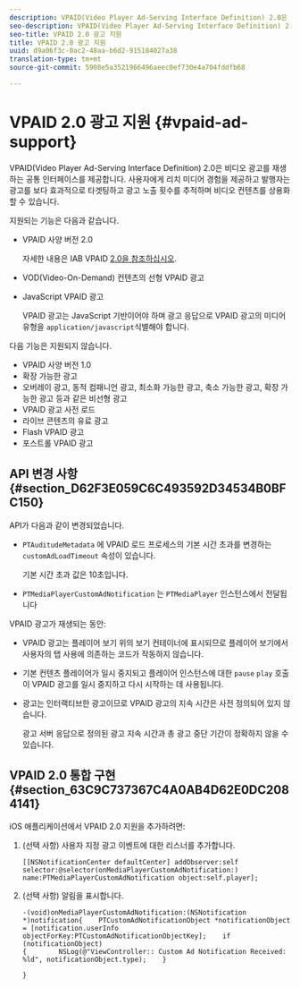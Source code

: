 ```yaml
---
description: VPAID(Video Player Ad-Serving Interface Definition) 2.0은 비디오 광고를 재생하는 공통 인터페이스를 제공합니다. 사용자에게 리치 미디어 경험을 제공하고 발행자는 광고를 보다 효과적으로 타겟팅하고 광고 노출 횟수를 추적하며 비디오 컨텐츠를 상용화할 수 있습니다.
seo-description: VPAID(Video Player Ad-Serving Interface Definition) 2.0은 비디오 광고를 재생하는 공통 인터페이스를 제공합니다. 사용자에게 리치 미디어 경험을 제공하고 발행자는 광고를 보다 효과적으로 타겟팅하고 광고 노출 횟수를 추적하며 비디오 컨텐츠를 상용화할 수 있습니다.
seo-title: VPAID 2.0 광고 지원
title: VPAID 2.0 광고 지원
uuid: d9a06f3c-0ac2-48aa-b6d2-915184027a38
translation-type: tm+mt
source-git-commit: 5908e5a3521966496aeec0ef730e4a704fddfb68

---
```



# VPAID 2.0 광고 지원 {#vpaid-ad-support}

VPAID(Video Player Ad-Serving Interface Definition) 2.0은 비디오 광고를 재생하는 공통 인터페이스를 제공합니다. 사용자에게 리치 미디어 경험을 제공하고 발행자는 광고를 보다 효과적으로 타겟팅하고 광고 노출 횟수를 추적하며 비디오 컨텐츠를 상용화할 수 있습니다.

지원되는 기능은 다음과 같습니다.

* VPAID 사양 버전 2.0

   자세한 내용은 IAB VPAID [2.0을 참조하십시오](https://www.iab.com/wp-content/uploads/2015/06/VPAID_2_0_Final_04-10-2012.pdf).
* VOD(Video-On-Demand) 컨텐츠의 선형 VPAID 광고
* JavaScript VPAID 광고

   VPAID 광고는 JavaScript 기반이어야 하며 광고 응답으로 VPAID 광고의 미디어 유형을 `application/javascript`식별해야 합니다.

다음 기능은 지원되지 않습니다.

* VPAID 사양 버전 1.0
* 확장 가능한 광고
* 오버레이 광고, 동적 컴패니언 광고, 최소화 가능한 광고, 축소 가능한 광고, 확장 가능한 광고 등과 같은 비선형 광고
* VPAID 광고 사전 로드
* 라이브 콘텐츠의 유료 광고
* Flash VPAID 광고
* 포스트롤 VPAID 광고

## API 변경 사항 {#section_D62F3E059C6C493592D34534B0BFC150}

API가 다음과 같이 변경되었습니다.

* `PTAuditudeMetadata` 에 VPAID 로드 프로세스의 기본 시간 초과를 변경하는 `customAdLoadTimeout` 속성이 있습니다.

   기본 시간 초과 값은 10초입니다.

* `PTMediaPlayerCustomAdNotification` 는 `PTMediaPlayer` 인스턴스에서 전달됩니다

<!--<a id="section_495700E1C5404A7B85307A4137C740C5"></a>-->

VPAID 광고가 재생되는 동안:

* VPAID 광고는 플레이어 보기 위의 보기 컨테이너에 표시되므로 플레이어 보기에서 사용자의 탭 사용에 의존하는 코드가 작동하지 않습니다.
* 기본 컨텐츠 플레이어가 일시 중지되고 플레이어 인스턴스에 대한 `pause` `play` 호출이 VPAID 광고를 일시 중지하고 다시 시작하는 데 사용됩니다.

* 광고는 인터랙티브한 광고이므로 VPAID 광고의 지속 시간은 사전 정의되어 있지 않습니다.

   광고 서버 응답으로 정의된 광고 지속 시간과 총 광고 중단 기간이 정확하지 않을 수 있습니다.

## VPAID 2.0 통합 구현 {#section_63C9C737367C4A0AB4D62E0DC2084141}

iOS 애플리케이션에서 VPAID 2.0 지원을 추가하려면:

1. (선택 사항) 사용자 지정 광고 이벤트에 대한 리스너를 추가합니다.

   ```
   [[NSNotificationCenter defaultCenter] addObserver:self selector:@selector(onMediaPlayerCustomAdNotification:) name:PTMediaPlayerCustomAdNotification object:self.player];
   ```

1. (선택 사항) 알림을 표시합니다.

   ```
   -(void)onMediaPlayerCustomAdNotification:(NSNotification *)notification{    PTCustomAdNotificationObject *notificationObject = [notification.userInfo objectForKey:PTCustomAdNotificationObjectKey];    if (notificationObject)    
   {        NSLog(@"ViewController:: Custom Ad Notification Received: %ld", notificationObject.type);    } 
   
   }
   ```

